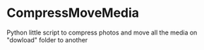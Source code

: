 # CompressMoveMedia
Python little script to compress photos and move all the media on "dowload" folder to another
